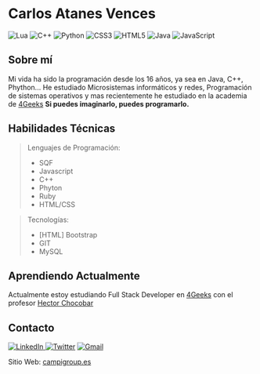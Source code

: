# Carlos Atanes Vences
![Lua](https://img.shields.io/badge/lua-%232C2D72.svg?style=for-the-badge&logo=lua&logoColor=white) ![C++](https://img.shields.io/badge/c++-%2300599C.svg?style=for-the-badge&logo=c%2B%2B&logoColor=white) ![Python](https://img.shields.io/badge/python-3670A0?style=for-the-badge&logo=python&logoColor=ffdd54) ![CSS3](https://img.shields.io/badge/css3-%231572B6.svg?style=for-the-badge&logo=css3&logoColor=white) ![HTML5](https://img.shields.io/badge/html5-%23E34F26.svg?style=for-the-badge&logo=html5&logoColor=white)  ![Java](https://img.shields.io/badge/java-%23ED8B00.svg?style=for-the-badge&logo=openjdk&logoColor=white) ![JavaScript](https://img.shields.io/badge/javascript-%23323330.svg?style=for-the-badge&logo=javascript&logoColor=%23F7DF1E) 



## Sobre mí
Mi vida ha sido la programación desde los 16 años, ya sea en Java, C++, Phython...
He estudiado Microsistemas informáticos y redes, Programación de sistemas operativos y mas recientemente he estudiado en la academia de [4Geeks](https://4geeks.com)
**Si puedes imaginarlo, puedes programarlo.**

## Habilidades Técnicas
> Lenguajes de Programación:
> - SQF
> - Javascript
> - C++
> - Phyton
> - Ruby
> - HTML/CSS

> Tecnologías:
> - [HTML] Bootstrap
> - GIT
> - MySQL

<!--- ## Experiencia
- [Nombre de la Empresa / Proyecto] - [Breve descripción de tus responsabilidades y logros]
- [Nombre de la Empresa / Proyecto] - [Breve descripción de tus responsabilidades y logros]
--->
<!---
## Proyectos Destacados
- **[Nombre del Proyecto]** - Breve descripción del proyecto y tu contribución.
  - Tecnologías utilizadas: [Lista de tecnologías utilizadas]

- **[Nombre del Proyecto]** - Breve descripción del proyecto y tu contribución.
  - Tecnologías utilizadas: [Lista de tecnologías utilizadas]
--->
<!---
## Contribuciones Open Source
Mencionar cualquier contribución significativa que hayas hecho a proyectos de código abierto.

## Blog y Recursos
Escribo ocasionalmente en mi [blog](enlace al blog) sobre [temas específicos]. También, comparto recursos útiles y proyectos interesantes en [otra plataforma] o [redes sociales].
--->
## Aprendiendo Actualmente
Actualmente estoy estudiando Full Stack Developer en [4Geeks](https://4geeks.com) con el profesor [Hector Chocobar](https://github.com/hchocobar)

## Contacto
<a href="https://www.linkedin.com/in/xxcarlos117xx2/">![LinkedIn](https://img.shields.io/badge/linkedin-%230077B5.svg?style=for-the-badge&logo=linkedin&logoColor=white)
</a> <a href="https://twitter.com/xXcarlos117Xx2">![Twitter](https://img.shields.io/badge/Twitter-%231DA1F2.svg?style=for-the-badge&logo=Twitter&logoColor=white)</a> <a href="mailto: carlos117@campigroup.es">![Gmail](https://img.shields.io/badge/Gmail-D14836?style=for-the-badge&logo=gmail&logoColor=white)</a>

Sitio Web: [campigroup.es](http://www.campigroup.es)